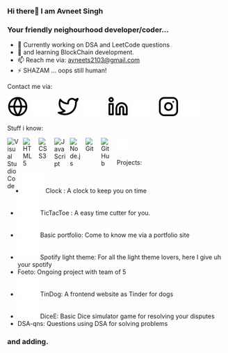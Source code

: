### Hi there👋 I am Avneet Singh
### Your friendly neighourhood developer/coder...

- 🔭 Currently working on DSA and LeetCode questions
- 🌱 and learning BlockChain development.
- 📫 Reach me via: avneets2103@gmail.com
- ⚡ SHAZAM ... oops still human! 

Contact me via: 

[![website](./img/globe-light.svg)](https://avneets2103.github.io/Basic-portfolio-/)
[![website](./img/globe-dark.svg)](https://avneets2103.github.io/Basic-portfolio-/)
&nbsp;&nbsp;
[![website](./img/twitter-light.svg)](https://twitter.com/avneetsingh2103)
[![website](./img/twitter-dark.svg)](https://twitter.com/avneetsingh2103)
&nbsp;&nbsp;
[![website](./img/linkedin-light.svg)](https://www.linkedin.com/in/avneet-singh-5087ba214/)
[![website](./img/linkedin-dark.svg)](https://www.linkedin.com/in/avneet-singh-5087ba214/)
&nbsp;&nbsp;
[![website](./img/instagram-light.svg)](https://www.instagram.com/avneet_singh_2103/?next=%2F)
[![website](./img/instagram-dark.svg)](https://www.instagram.com/avneet_singh_2103/?next=%2F)
<br>

Stuff i know:

<img align="left" alt="Visual Studio Code" width="26px" src="https://cdn.jsdelivr.net/gh/devicons/devicon/icons/vscode/vscode-original.svg" style="padding-right:10px;" />&nbsp;&nbsp;
<img align="left" alt="HTML5" width="26px" src="https://cdn.jsdelivr.net/gh/devicons/devicon/icons/html5/html5-original.svg" style="padding-right:10px;" />
<img align="left" alt="CSS3" width="26px" src="https://cdn.jsdelivr.net/gh/devicons/devicon/icons/css3/css3-original.svg" style="padding-right:10px;" />
<img align="left" alt="JavaScript" width="26px" src="https://cdn.jsdelivr.net/gh/devicons/devicon/icons/javascript/javascript-original.svg" style="padding-right:10px;" />
<img align="left" alt="Node.js" width="26px" src="https://cdn.jsdelivr.net/gh/devicons/devicon/icons/nodejs/nodejs-original.svg" style="padding-right:10px;" />
<img align="left" alt="Git" width="26px" src="https://cdn.jsdelivr.net/gh/devicons/devicon/icons/git/git-original.svg" style="padding-right:10px;" />
<img align="left" alt="GitHub" width="26px" src="https://user-images.githubusercontent.com/3369400/139447912-e0f43f33-6d9f-45f8-be46-2df5bbc91289.png" style="padding-right:10px;" />
<img align="left" alt="Terminal" width="26px" src="./img/terminal-dark.svg" />
<br />
<br />

Projects:

- [![website](./img/globe-dark.svg)](https://avneets2103.github.io/Clocks/index.html) Clock : A clock to keep you on time
- [![website](./img/globe-dark.svg)](https://avneets2103.github.io/Tic-Tac-Toe/) TicTacToe : A easy time cutter for you.
- [![website](./img/globe-dark.svg)](https://avneets2103.github.io/Basic-portfolio-/) Basic portfolio: Come to know me via a portfolio site 
- [![website](./img/globe-dark.svg)](https://avneets2103.github.io/spotify-light-theme/) Spotify light theme: For all the light theme lovers, here I give uh your spotify
- Foeto: Ongoing project with team of 5 
- [![website](./img/globe-dark.svg)](https://avneets2103.github.io/TinDog/) TinDog: A frontend website as Tinder for dogs
- [![website](./img/globe-dark.svg)](https://avneets2103.github.io/DiceE/) DiceE: Basic Dice simulator game for resolving your disputes
- DSA-qns: Questions using DSA for solving problems 
### and adding.
